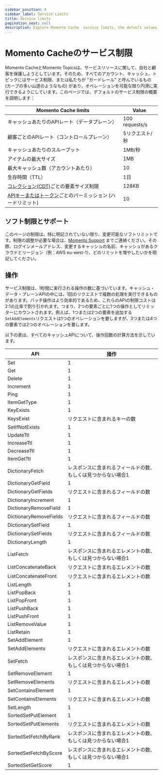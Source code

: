 ```yaml
---
sidebar_position: 4
sidebar_label: Service Limits
title: Service limits
pagination_next: null
description: Explore Momento Cache  service limits, the default values, and how to get them changed if you need.
---
```


# Momento Cacheのサービス制限

Momento CacheとMomento Topicsは、サービスリソースに関して、自社と顧客を保護しようとしています。そのため、すべてのアカウント、キャッシュ、トピックにはサービス制限、または私たちが "ガードレール" と呼んでいるもの (カーブの多い山道のようなもの) があり、オペレーションを可能な限り円滑に実行できるようにしています。このページでは、デフォルトのサービス制限の概要を説明します：

| Momento Cache limits                                                                                               | Value          |
|--------------------------------------------------------------------------------------------------------------------|----------------|
| キャッシュあたりのAPIレート（データプレーン）                                                                                   | 100 requests/s |
| 顧客ごとのAPIレート（コントロールプレーン）|5リクエスト/秒  |
| キャッシュあたりのスループット|1MB/秒          |
| アイテムの最大サイズ|1MB           |
| 最大キャッシュ数（アカウントあたり）|10             |
| 生存時間（TTL）|1日          |
| [コレクション(CDT)](https://docs.momentohq.com/develop/datatypes#collection-data-types-cdts)ごとの要素サイズ制限|128KB          |
| [APIキーまたはトークン](./../develop/api-reference/auth.md)ごとのパーミッション (ハードリミット) | 10             |

## ソフト制限とサポート

このページの制限は、特に明記されていない限り、変更可能なソフトリミットです。制限の調整が必要な場合は、[Momento Support](mailto:support@momentohq.com) までご連絡ください。その際、ログインメールアドレス、変更するキャッシュの名前、キャッシュがあるクラウドとリージョン（例：AWS eu-west-1）、どのリミットを増やしたいかを明記してください。

## 操作
サービス制限は、1秒間に実行される操作の数に基づいています。キャッシュ・データ・プレーンAPIの中には、1回のリクエストで複数の処理を実行できるものがあります。バッチ操作はより効率的であるため、これらのAPIの制限コストは2:1の比率で割り引かれます。つまり、2つの要素ごとに1つの操作としてリミッターにカウントされます。例えば、1つまたは2つの要素を追加する`SetAddElements`リクエストは1つのオペレーションを要しますが、3つまたは4つの要素では2つのオペレーションを要します。

以下の表は、すべてのキャッシュAPIについて、操作回数の計算方法を示しています。

| API                      | 操作                                                     |
| ------------------------ | ------------                                                    |
| Set                      | 1                                                               |
| Get                      | 1                                                               |
| Delete                   | 1                                                               |
| Increment                | 1                                                               |
| Ping                     | 1                                                               |
| ItemGetType              | 1                                                               |
| KeyExists                | 1                                                               |
| KeysExist                | リクエストに含まれるキーの数                                       |
| SetIfNotExists           | 1                                                               |
| UpdateTtl                | 1                                                               |
| IncreaseTtl              | 1                                                               |
| DecreaseTtl              | 1                                                               |
| ItemGetTtl               | 1                                                               |
| DictionaryFetch          | レスポンスに含まれるフィールドの数、もしくは見つからない場合1   |
| DictionaryGetField       | 1                                                               |
| DictionaryGetFields      | リクエストに含まれるフィールドの数                                     |
| DictionaryIncrement      | 1                                                               |
| DictionaryRemoveField    | 1                                                               |
| DictionaryRemoveFields   | リクエストに含まれるフィールドの数                                       |
| DictionarySetField       | 1                                                               |
| DictionarySetFields      | リクエストに含まれるフィールドの数                                        |
| DictionaryLength         | 1                                                               |
| ListFetch                | レスポンスに含まれるエレメントの数、もしくは見つからない場合1       |
| ListConcatenateBack      | リクエストに含まれるエレメントの数                                   |
| ListConcatenateFront     | リクエストに含まれるエレメントの数   |
| ListLength               | 1                                                               |
| ListPopBack              | 1                                                               |
| ListPopFront             | 1                                                               |
| ListPushBack             | 1                                                               |
| ListPushFront            | 1                                                               |
| ListRemoveValue          | 1                                                               |
| ListRetain               | 1                                                               |
| SetAddElement            | 1                                                               |
| SetAddElements           | リクエストに含まれるエレメントの数                                     |
| SetFetch                 | レスポンスに含まれるエレメントの数、もしくは見つからない場合1        |
| SetRemoveElement         | 1                                                               |
| SetRemoveElements        | リクエストに含まれるエレメントの数                                    |
| SetContainsElement       | 1                                                               |
| SetContainsElements      | リクエストに含まれるエレメントの数                                    |
| SetLength                | 1                                                               |
| SortedSetPutElement      | 1                                                               |
| SortedSetPutElements     |リクエストに含まれるエレメントの数                                     |
| SortedSetFetchByRank     | レスポンスに含まれるエレメントの数、もしくは見つからない場合1 |
| SortedSetFetchByScore    | レスポンスに含まれるエレメントの数、もしくは見つからない場合1 |
| SortedSetGetScore        | 1                                                               |
